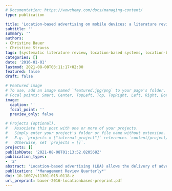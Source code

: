 ```yaml
---
# Documentation: https://wowchemy.com/docs/managing-content/
type: publication

title: 'Location-based advertising on mobile devices: a literature review and analysis'
subtitle: ''
summary: ''
authors:
- Christine Bauer
- Christine Strauss
tags: [systematic literature review, location-based systems, location-based advertising, location-based marketing, mobile advertising, advertising, context adaptivity, targeted advertising]
categories: []
date: '2016-01-01'
lastmod: 2021-08-08T03:11:17+02:00
featured: false
draft: false

# Featured image
# To use, add an image named `featured.jpg/png` to your page's folder.
# Focal points: Smart, Center, TopLeft, Top, TopRight, Left, Right, BottomLeft, Bottom, BottomRight.
image:
  caption: ''
  focal_point: ''
  preview_only: false

# Projects (optional).
#   Associate this post with one or more of your projects.
#   Simply enter your project's folder or file name without extension.
#   E.g. `projects = ["internal-project"]` references `content/project/deep-learning/index.md`.
#   Otherwise, set `projects = []`.
projects: []
publishDate: '2021-08-08T01:13:52.020568Z'
publication_types:
- '2'
abstract: 'Location-based advertising (LBA) allows the delivery of advertising messages to consumers in places that are known for their particular high and positive advertising effect. While LBA is recognized for static roadside billboards and the Web, LBA can now be found on mobile devices. This mobile advertising adds valuable opportunities for companies: It allows consumers to be addressed (i) individually, (ii) based on their current location, and (iii) dynamically in real-time; furthermore, (iv) content may be replaced quickly by remote access. Accordingly, within the mobile marketing domain, LBA on mobile devices turns over a new leaf. This young research field is interdisciplinary at its core and marketing and technical experts expect major impetus. To contribute to this growing field, we systematically analyze and evaluate existing literature in the field of LBA on mobile devices, and present the results of six analyses. By building bridges between the involved disciplines, we present existing research in a condensed, concise and evaluating form which will support researchers in orienting for future research in the field. Furthermore, we pinpoint selected “white spots” in research and draw attention to promising areas for future research and directions of future development trends.'
publication: '*Management Review Quarterly*'
doi: 10.1007/s11301-015-0118-z
url_preprint: bauer-2016-locationbased-preprint.pdf
---
```

